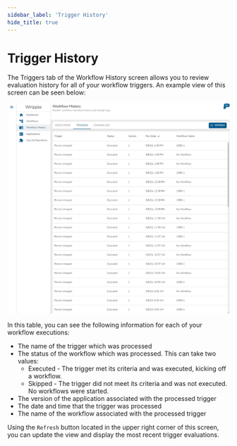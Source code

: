```yaml
---
sidebar_label: 'Trigger History'
hide_title: true
---
```


# Trigger History

The Triggers tab of the Workflow History screen allows you to review evaluation history for all of your workflow triggers.
An example view of this screen can be seen below:

![Trigger History](../../resources/images/workflowHistory/triggers.png "Trigger History")

In this table, you can see the following information for each of your workflow executions:
* The name of the trigger which was processed
* The status of the workflow which was processed. This can take two values:
  * Executed - The trigger met its criteria and was executed, kicking off a workflow.
  * Skipped - The trigger did not meet its criteria and was not executed. No workflows were started.
* The version of the application associated with the processed trigger
* The date and time that the trigger was processed
* The name of the workflow associated with the processed trigger

Using the `Refresh` button located in the upper right corner of this screen, you can update the view and display the most recent trigger evaluations.